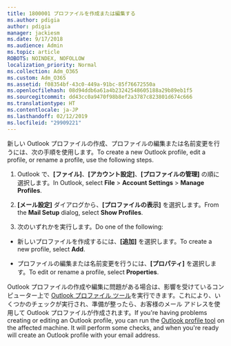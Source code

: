 ```yaml
---
title: 1800001 プロファイルを作成または編集する
ms.author: pdigia
author: pdigia
manager: jackiesm
ms.date: 9/17/2018
ms.audience: Admin
ms.topic: article
ROBOTS: NOINDEX, NOFOLLOW
localization_priority: Normal
ms.collection: Adm_O365
ms.custom: Adm_O365
ms.assetid: f08354bf-43c0-449a-91bc-85f76672550a
ms.openlocfilehash: 08d94ddb6a61a4b23242548605188a29b89eb1f5
ms.sourcegitcommit: dd43cc0a9470f98b8ef2a3787c823801d674c666
ms.translationtype: HT
ms.contentlocale: ja-JP
ms.lasthandoff: 02/12/2019
ms.locfileid: "29909221"
---
```

<span data-ttu-id="6e567-102">新しい Outlook プロファイルの作成、プロファイルの編集または名前変更を行うには、次の手順を使用します。</span><span class="sxs-lookup"><span data-stu-id="6e567-102">To create a new Outlook profile, edit a profile, or rename a profile, use the following steps.</span></span>
  
1. <span data-ttu-id="6e567-103">Outlook で、**[ファイル]**、**[アカウント設定]**、**[プロファイルの管理]** の順に選択します。</span><span class="sxs-lookup"><span data-stu-id="6e567-103">In Outlook, select **File** \> **Account Settings** \> **Manage Profiles**.</span></span>
    
2. <span data-ttu-id="6e567-104">**[メール設定]** ダイアログから、**[プロファイルの表示]** を選択します。</span><span class="sxs-lookup"><span data-stu-id="6e567-104">From the **Mail Setup** dialog, select **Show Profiles**.</span></span>
    
3. <span data-ttu-id="6e567-105">次のいずれかを実行します。</span><span class="sxs-lookup"><span data-stu-id="6e567-105">Do one of the following:</span></span>
    
  - <span data-ttu-id="6e567-106">新しいプロファイルを作成するには、**[追加]** を選択します。</span><span class="sxs-lookup"><span data-stu-id="6e567-106">To create a new profile, select **Add**.</span></span>
    
  - <span data-ttu-id="6e567-107">プロファイルの編集または名前変更を行うには、**[プロパティ]** を選択します。</span><span class="sxs-lookup"><span data-stu-id="6e567-107">To edit or rename a profile, select **Properties**.</span></span>
    
<span data-ttu-id="6e567-p101">Outlook プロファイルの作成や編集に問題がある場合は、影響を受けているコンピューター上で [Outlook プロファイル ツール](https://aka.ms/SaRA-OutlookSetupProfile)を実行できます。これにより、いくつかのチェックが実行され、準備が整ったら、お客様のメール アドレスを使用して Outlook プロファイルが作成されます。</span><span class="sxs-lookup"><span data-stu-id="6e567-p101">If you're having problems creating or editing an Outlook profile, you can run the [Outlook profile tool](https://aka.ms/SaRA-OutlookSetupProfile) on the affected machine. It will perform some checks, and when you're ready will create an Outlook profile with your email address.</span></span> 
  

